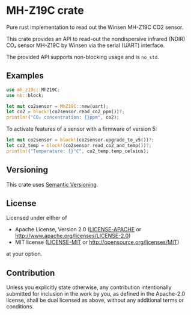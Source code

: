 # MH-Z19C crate

Pure rust implementation to read out the Winsen MH-Z19C CO2 sensor.

This crate provides an API to read-out the nondispersive infrared (NDIR)
CO₂ sensor MH-Z19C by Winsen via the serial (UART) interface.

The provided API supports non-blocking usage and is `no_std`.

## Examples
```rust
use mh_z19c::MhZ19C;
use nb::block;

let mut co2sensor = MhZ19C::new(uart);
let co2 = block!(co2sensor.read_co2_ppm())?;
println!("CO₂ concentration: {}ppm", co2);
```

To activate features of a sensor with a firmware of version 5:

```rust
let mut co2sensor = block!(co2sensor.upgrade_to_v5())?;
let co2_temp = block!(co2sensor.read_co2_and_temp())?;
println!("Temperature: {}°C", co2_temp.temp_celsius);
```

## Versioning

This crate uses [Semantic Versioning](https://semver.org/).

## License

Licensed under either of

 * Apache License, Version 2.0
   ([LICENSE-APACHE](LICENSE-APACHE) or http://www.apache.org/licenses/LICENSE-2.0)
 * MIT license
   ([LICENSE-MIT](LICENSE-MIT) or http://opensource.org/licenses/MIT)

at your option.

## Contribution

Unless you explicitly state otherwise, any contribution intentionally submitted
for inclusion in the work by you, as defined in the Apache-2.0 license, shall be
dual licensed as above, without any additional terms or conditions.